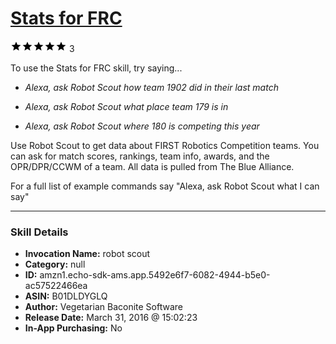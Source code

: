 # [Stats for FRC](http://alexa.amazon.com/#skills/amzn1.echo-sdk-ams.app.5492e6f7-6082-4944-b5e0-ac57522466ea)
![5 stars](../../images/ic_star_black_18dp_1x.png)![5 stars](../../images/ic_star_black_18dp_1x.png)![5 stars](../../images/ic_star_black_18dp_1x.png)![5 stars](../../images/ic_star_black_18dp_1x.png)![5 stars](../../images/ic_star_black_18dp_1x.png) 3

To use the Stats for FRC skill, try saying...

* *Alexa, ask Robot Scout how team 1902 did in their last match*

* *Alexa, ask Robot Scout what place team 179 is in*

* *Alexa, ask Robot Scout where 180 is competing this year*

Use Robot Scout to get data about FIRST Robotics Competition teams. You can ask for match scores, rankings, team info, awards, and the OPR/DPR/CCWM of a team. All data is pulled from The Blue Alliance.

For a full list of example commands say "Alexa, ask Robot Scout what I can say"

***

### Skill Details

* **Invocation Name:** robot scout
* **Category:** null
* **ID:** amzn1.echo-sdk-ams.app.5492e6f7-6082-4944-b5e0-ac57522466ea
* **ASIN:** B01DLDYGLQ
* **Author:** Vegetarian Baconite Software
* **Release Date:** March 31, 2016 @ 15:02:23
* **In-App Purchasing:** No
